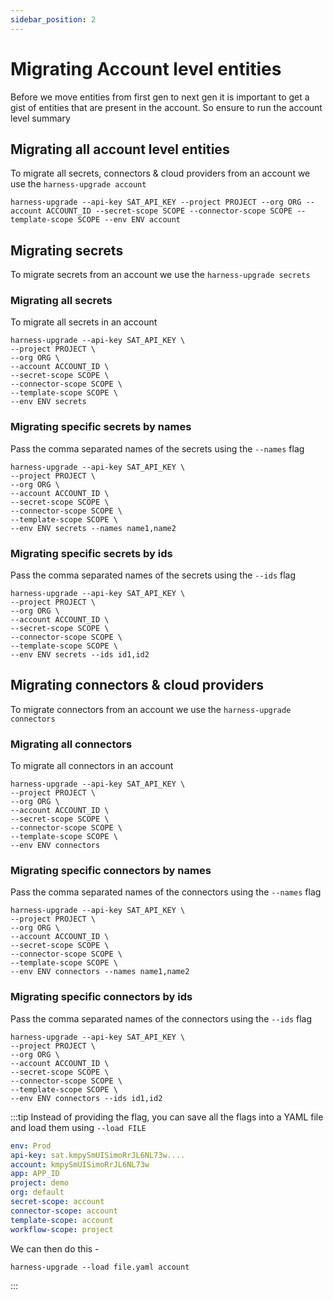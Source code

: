 ```yaml
---
sidebar_position: 2
---
```


# Migrating Account level entities

Before we move entities from first gen to next gen it is important to get a gist of entities that are present in the account. So ensure to run the account level summary

## Migrating all account level entities
To migrate all secrets, connectors & cloud providers from an account we use the `harness-upgrade account`
```shell
harness-upgrade --api-key SAT_API_KEY --project PROJECT --org ORG --account ACCOUNT_ID --secret-scope SCOPE --connector-scope SCOPE --template-scope SCOPE --env ENV account
```

## Migrating secrets
To migrate secrets from an account we use the `harness-upgrade secrets`
### Migrating all secrets
To migrate all secrets in an account
```shell
harness-upgrade --api-key SAT_API_KEY \ 
--project PROJECT \
--org ORG \
--account ACCOUNT_ID \
--secret-scope SCOPE \
--connector-scope SCOPE \
--template-scope SCOPE \
--env ENV secrets
```
### Migrating specific secrets by names
Pass the comma separated names of the secrets using the `--names` flag
```shell
harness-upgrade --api-key SAT_API_KEY \ 
--project PROJECT \
--org ORG \
--account ACCOUNT_ID \
--secret-scope SCOPE \
--connector-scope SCOPE \
--template-scope SCOPE \
--env ENV secrets --names name1,name2
```

### Migrating specific secrets by ids
Pass the comma separated names of the secrets using the `--ids` flag
```shell
harness-upgrade --api-key SAT_API_KEY \ 
--project PROJECT \
--org ORG \
--account ACCOUNT_ID \
--secret-scope SCOPE \
--connector-scope SCOPE \
--template-scope SCOPE \
--env ENV secrets --ids id1,id2
```

## Migrating connectors & cloud providers
To migrate connectors from an account we use the `harness-upgrade connectors`
### Migrating all connectors
To migrate all connectors in an account
```shell
harness-upgrade --api-key SAT_API_KEY \ 
--project PROJECT \
--org ORG \
--account ACCOUNT_ID \
--secret-scope SCOPE \
--connector-scope SCOPE \
--template-scope SCOPE \
--env ENV connectors
```
### Migrating specific connectors by names
Pass the comma separated names of the connectors using the `--names` flag
```shell
harness-upgrade --api-key SAT_API_KEY \ 
--project PROJECT \
--org ORG \
--account ACCOUNT_ID \
--secret-scope SCOPE \
--connector-scope SCOPE \
--template-scope SCOPE \
--env ENV connectors --names name1,name2
```

### Migrating specific connectors by ids
Pass the comma separated names of the connectors using the `--ids` flag
```shell
harness-upgrade --api-key SAT_API_KEY \ 
--project PROJECT \
--org ORG \
--account ACCOUNT_ID \
--secret-scope SCOPE \
--connector-scope SCOPE \
--template-scope SCOPE \
--env ENV connectors --ids id1,id2
```

:::tip
Instead of providing the flag, you can save all the flags into a YAML file and load them using `--load FILE`
```yaml
env: Prod
api-key: sat.kmpySmUISimoRrJL6NL73w....
account: kmpySmUISimoRrJL6NL73w
app: APP_ID
project: demo
org: default
secret-scope: account
connector-scope: account
template-scope: account
workflow-scope: project
```

We can then do this - 
```shell
harness-upgrade --load file.yaml account
```
:::